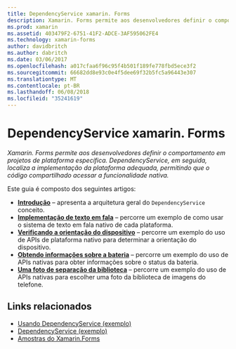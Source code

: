 ```yaml
---
title: DependencyService xamarin. Forms
description: Xamarin. Forms permite aos desenvolvedores definir o comportamento em projetos de plataforma específica. DependencyService, em seguida, localiza a implementação da plataforma adequada, permitindo que o código compartilhado acessar a funcionalidade nativa.
ms.prod: xamarin
ms.assetid: 403479F2-6751-41F2-ADCE-3AF595062FE4
ms.technology: xamarin-forms
author: davidbritch
ms.author: dabritch
ms.date: 03/06/2017
ms.openlocfilehash: a017cfaa6f96c95f4b501f189fe778fbd5ece3f2
ms.sourcegitcommit: 66682dd8e93c0e4f5dee69f32b5fc5a96443e307
ms.translationtype: MT
ms.contentlocale: pt-BR
ms.lasthandoff: 06/08/2018
ms.locfileid: "35241619"
---
```

# <a name="xamarinforms-dependencyservice"></a>DependencyService xamarin. Forms

_Xamarin. Forms permite aos desenvolvedores definir o comportamento em projetos de plataforma específica. DependencyService, em seguida, localiza a implementação da plataforma adequada, permitindo que o código compartilhado acessar a funcionalidade nativa._

Este guia é composto dos seguintes artigos:

- **[Introdução](introduction.md)**  &ndash; apresenta a arquitetura geral do `DependencyService` conceito.
- **[Implementação de texto em fala](text-to-speech.md)**  &ndash; percorre um exemplo de como usar o sistema de texto em fala nativo de cada plataforma.
- **[Verificando a orientação do dispositivo](device-orientation.md)**  &ndash; percorre um exemplo do uso de APIs de plataforma nativo para determinar a orientação do dispositivo.
- **[Obtendo informações sobre a bateria](battery-info.md)**  &ndash; percorre um exemplo do uso de APIs nativas para obter informações sobre o status da bateria.
- **[Uma foto de separação da biblioteca](photo-picker.md)**  &ndash; percorre um exemplo do uso de APIs nativas para escolher uma foto da biblioteca de imagens do telefone.


## <a name="related-links"></a>Links relacionados

- [Usando DependencyService (exemplo)](https://developer.xamarin.com/samples/UsingDependencyService)
- [DependencyService (exemplo)](https://developer.xamarin.com/samples/xamarin-forms/DependencyService/DependencyServiceSample)
- [Amostras do Xamarin.Forms](https://github.com/xamarin/xamarin-forms-samples)
